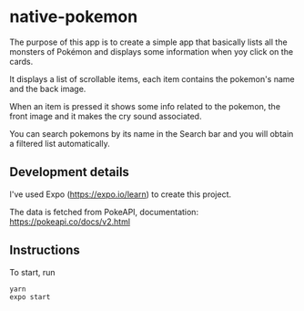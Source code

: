 # native-pokemon

The purpose of this app is to create a simple app that basically lists all the monsters of Pokémon and displays some information when yoy click on the cards.

It displays a list of scrollable items, each item contains the pokemon's name and the back image.

When an item is pressed it shows some info related to the pokemon, the front image and it makes the cry sound associated.

You can search pokemons by its name in the Search bar and you will obtain a filtered list automatically.

## Development details

I've used Expo (https://expo.io/learn) to create this project.

The data is fetched from PokeAPI, documentation: https://pokeapi.co/docs/v2.html

## Instructions

To start, run

```
yarn
expo start
```
